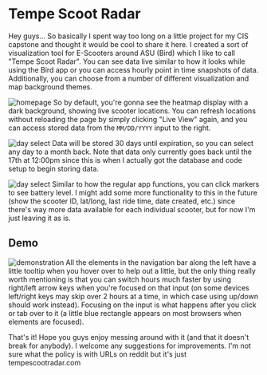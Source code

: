 # Tempe Scoot Radar #

Hey guys... So basically I spent way too long on a little project for my CIS capstone and thought it would be cool to share it here. I created a sort of visualization tool for E-Scooters around ASU (Bird) which I like to call "Tempe Scoot Radar". You can see data live similar to how it looks while using the Bird app or you can access hourly point in time snapshots of data. Additionally, you can choose from a number of different visualization and map background themes.

![homepage](https://s3-us-west-2.amazonaws.com/tempescootradar/assets/home-1.png)
So by default, you're gonna see the heatmap display with a dark background, showing live scooter locations. You can refresh locations without reloading the page by simply clicking "Live View" again, and you can access stored data from the `MM/DD/YYYY` input to the right.

![day select](https://s3-us-west-2.amazonaws.com/tempescootradar/assets/home-3.png)
Data will be stored 30 days until expiration, so you can select any day to a month back. Note that data only currently goes back until the 17th at 12:00pm since this is when I actually got the database and code setup to begin storing data.

![day select](https://s3-us-west-2.amazonaws.com/tempescootradar/assets/home-4.png)
Similar to how the regular app functions, you can click markers to see battery level. I might add some more functionality to this in the future (show the scooter ID, lat/long, last ride time, date created, etc.) since there's way more data available for each individual scooter, but for now I'm just leaving it as is.

## Demo ##

![demonstration](https://s3-us-west-2.amazonaws.com/tempescootradar/assets/rec-1.gif)
All the elements in the navigation bar along the left have a little tooltip when you hover over to help out a little, but the only thing really worth mentioning is that you can switch hours much faster by using right/left arrow keys when you're focused on that input (on some devices left/right keys may skip over 2 hours at a time, in which case using up/down should work instead). Focusing on the input is what happens after you click or tab over to it (a little blue rectangle appears on most browsers when elements are focused).  

That's it! Hope you guys enjoy messing around with it (and that it doesn't break for anybody). I welcome any suggestions for improvements. I'm not sure what the policy is with URLs on reddit but it's just tempescootradar.com